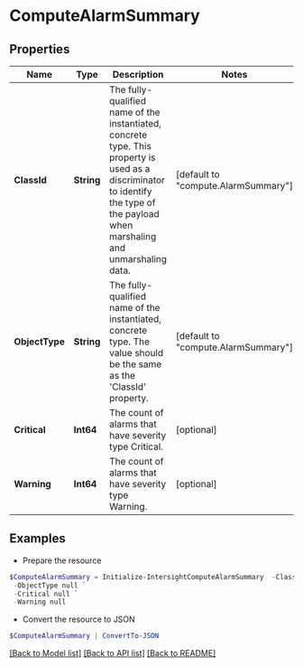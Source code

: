 # ComputeAlarmSummary
## Properties

Name | Type | Description | Notes
------------ | ------------- | ------------- | -------------
**ClassId** | **String** | The fully-qualified name of the instantiated, concrete type. This property is used as a discriminator to identify the type of the payload when marshaling and unmarshaling data. | [default to "compute.AlarmSummary"]
**ObjectType** | **String** | The fully-qualified name of the instantiated, concrete type. The value should be the same as the &#39;ClassId&#39; property. | [default to "compute.AlarmSummary"]
**Critical** | **Int64** | The count of alarms that have severity type Critical. | [optional] 
**Warning** | **Int64** | The count of alarms that have severity type Warning. | [optional] 

## Examples

- Prepare the resource
```powershell
$ComputeAlarmSummary = Initialize-IntersightComputeAlarmSummary  -ClassId null `
 -ObjectType null `
 -Critical null `
 -Warning null
```

- Convert the resource to JSON
```powershell
$ComputeAlarmSummary | ConvertTo-JSON
```

[[Back to Model list]](../README.md#documentation-for-models) [[Back to API list]](../README.md#documentation-for-api-endpoints) [[Back to README]](../README.md)


